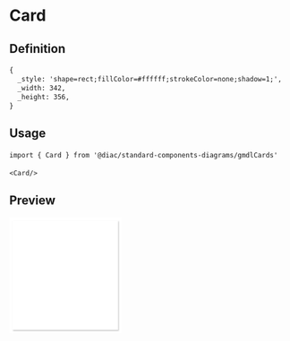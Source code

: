 # Card

## Definition

```
{
  _style: 'shape=rect;fillColor=#ffffff;strokeColor=none;shadow=1;',
  _width: 342,
  _height: 356,
}
```

## Usage

```
import { Card } from '@diac/standard-components-diagrams/gmdlCards'

<Card/>
```

## Preview

<img src="./card.png" width="200"/>
